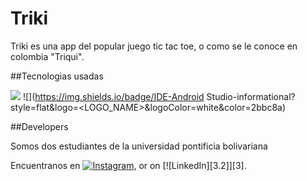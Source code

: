 # Triki
Triki es una app del popular juego tic tac toe, o como se le conoce en colombia "Triqui".

##Tecnologias usadas

![](https://img.shields.io/badge/Code-Java-informational?style=flat&logo=<LOGO_NAME>&logoColor=white&color=2bbc8a) 
![](https://img.shields.io/badge/IDE-Android Studio-informational?style=flat&logo=<LOGO_NAME>&logoColor=white&color=2bbc8a)


<!-- Actual text -->

##Developers

Somos dos estudiantes de la universidad pontificia bolivariana

Encuentranos en [![Instagram][1.2]][1], or on [![LinkedIn][3.2]][3].

<!-- Icons -->

[1.2]: https://imgur.com/gallery/ZMuxieA (instagram icon without padding)
[2.2]: https://raw.githubusercontent.com/MartinHeinz/MartinHeinz/master/linkedin-3-16.png (LinkedIn icon without padding)

<!-- Links to your social media accounts -->

[1]: https://www.instagram.com/daniel.castillob/?hl=es-la
[2]: https://www.linkedin.com/in/heinz-martin/
